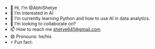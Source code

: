 - 👋 Hi, I’m @AbhiShetye
- 👀 I’m interested in AI
- 🌱 I’m currently learning Python and how to use AI in data analytics.
- 💞️ I’m looking to collaborate on?
- 📫 How to reach me shetye641@gmail.com
- 😄 Pronouns: he/his
- ⚡ Fun fact: 

<!---
AbhiShetye/AbhiShetye is a ✨ special ✨ repository because its `README.md` (this file) appears on your GitHub profile.
You can click the Preview link to take a look at your changes.
--->
